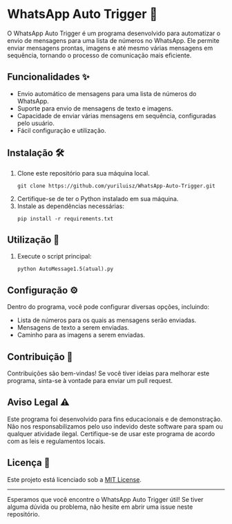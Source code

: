 # WhatsApp Auto Trigger 🚀

O WhatsApp Auto Trigger é um programa desenvolvido para automatizar o envio de mensagens para uma lista de números no WhatsApp. Ele permite enviar mensagens prontas, imagens e até mesmo várias mensagens em sequência, tornando o processo de comunicação mais eficiente.

## Funcionalidades ✨

- Envio automático de mensagens para uma lista de números do WhatsApp.
- Suporte para envio de mensagens de texto e imagens.
- Capacidade de enviar várias mensagens em sequência, configuradas pelo usuário.
- Fácil configuração e utilização.

## Instalação 🛠️

1. Clone este repositório para sua máquina local.
   ```
   git clone https://github.com/yuriluisz/WhatsApp-Auto-Trigger.git
   ```
2. Certifique-se de ter o Python instalado em sua máquina.
3. Instale as dependências necessárias:
   ```
   pip install -r requirements.txt
   ```

## Utilização 🚀

1. Execute o script principal:
   ```
   python AutoMessage1.5(atual).py
   ```

## Configuração ⚙️

Dentro do programa, você pode configurar diversas opções, incluindo:

- Lista de números para os quais as mensagens serão enviadas.
- Mensagens de texto a serem enviadas.
- Caminho para as imagens a serem enviadas.

## Contribuição 🤝

Contribuições são bem-vindas! Se você tiver ideias para melhorar este programa, sinta-se à vontade para enviar um pull request.

## Aviso Legal ⚠️

Este programa foi desenvolvido para fins educacionais e de demonstração. Não nos responsabilizamos pelo uso indevido deste software para spam ou qualquer atividade ilegal. Certifique-se de usar este programa de acordo com as leis e regulamentos locais.

## Licença 📝

Este projeto está licenciado sob a [MIT License](LICENSE).

---

Esperamos que você encontre o WhatsApp Auto Trigger útil! Se tiver alguma dúvida ou problema, não hesite em abrir uma issue neste repositório.
